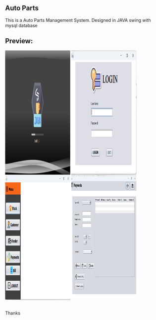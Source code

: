 ## Auto Parts
This is a Auto Parts Management System. Designed in JAVA swing with mysql database
## Preview:
<a><img src="https://github.com/Yaseen090/AutoParts/blob/main/AutoParts01.png" width="210" height="400"></a>
<a><img src="https://github.com/Yaseen090/AutoParts/blob/main/AutoParts02.png" width="210" height="400"></a>
<a><img src="https://github.com/Yaseen090/AutoParts/blob/main/AutoParts03.png" width="210" height="400"></a>
<a><img src="https://github.com/Yaseen090/AutoParts/blob/main/AutoParts04.png" width="210" height="400"></a>



<br/>
Thanks
